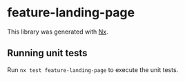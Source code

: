# feature-landing-page

This library was generated with [Nx](https://nx.dev).

## Running unit tests

Run `nx test feature-landing-page` to execute the unit tests.
